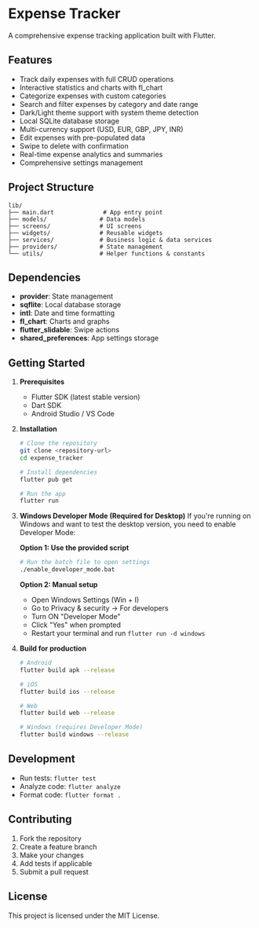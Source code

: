 # Expense Tracker

A comprehensive expense tracking application built with Flutter.

## Features

- Track daily expenses with full CRUD operations
- Interactive statistics and charts with fl_chart
- Categorize expenses with custom categories
- Search and filter expenses by category and date range
- Dark/Light theme support with system theme detection
- Local SQLite database storage
- Multi-currency support (USD, EUR, GBP, JPY, INR)
- Edit expenses with pre-populated data
- Swipe to delete with confirmation
- Real-time expense analytics and summaries
- Comprehensive settings management

## Project Structure

```
lib/
├── main.dart              # App entry point
├── models/               # Data models
├── screens/              # UI screens
├── widgets/              # Reusable widgets
├── services/             # Business logic & data services
├── providers/            # State management
└── utils/                # Helper functions & constants
```

## Dependencies

- **provider**: State management
- **sqflite**: Local database storage
- **intl**: Date and time formatting
- **fl_chart**: Charts and graphs
- **flutter_slidable**: Swipe actions
- **shared_preferences**: App settings storage

## Getting Started

1. **Prerequisites**

   - Flutter SDK (latest stable version)
   - Dart SDK
   - Android Studio / VS Code

2. **Installation**

   ```bash
   # Clone the repository
   git clone <repository-url>
   cd expense_tracker

   # Install dependencies
   flutter pub get

   # Run the app
   flutter run
   ```

3. **Windows Developer Mode (Required for Desktop)**
   If you're running on Windows and want to test the desktop version, you need to enable Developer Mode:

   **Option 1: Use the provided script**

   ```bash
   # Run the batch file to open settings
   ./enable_developer_mode.bat
   ```

   **Option 2: Manual setup**

   - Open Windows Settings (Win + I)
   - Go to Privacy & security → For developers
   - Turn ON "Developer Mode"
   - Click "Yes" when prompted
   - Restart your terminal and run `flutter run -d windows`

4. **Build for production**

   ```bash
   # Android
   flutter build apk --release

   # iOS
   flutter build ios --release

   # Web
   flutter build web --release

   # Windows (requires Developer Mode)
   flutter build windows --release
   ```

## Development

- Run tests: `flutter test`
- Analyze code: `flutter analyze`
- Format code: `flutter format .`

## Contributing

1. Fork the repository
2. Create a feature branch
3. Make your changes
4. Add tests if applicable
5. Submit a pull request

## License

This project is licensed under the MIT License.
